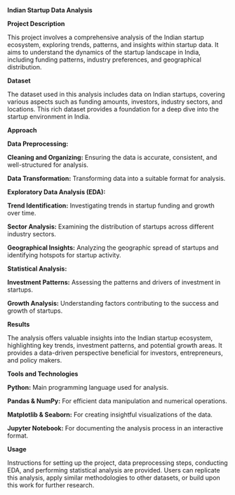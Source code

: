 **Indian Startup Data Analysis**

**Project Description**

This project involves a comprehensive analysis of the Indian startup ecosystem, exploring trends, patterns, and insights within startup data. It aims to understand the dynamics of the startup landscape in India, including funding patterns, industry preferences, and geographical distribution.

**Dataset**

The dataset used in this analysis includes data on Indian startups, covering various aspects such as funding amounts, investors, industry sectors, and locations. This rich dataset provides a foundation for a deep dive into the startup environment in India.

**Approach**

**Data Preprocessing:**

**Cleaning and Organizing:** Ensuring the data is accurate, consistent, and well-structured for analysis.

**Data Transformation:** Transforming data into a suitable format for analysis.

**Exploratory Data Analysis (EDA):**

**Trend Identification:** Investigating trends in startup funding and growth over time.

**Sector Analysis:** Examining the distribution of startups across different industry sectors.

**Geographical Insights:** Analyzing the geographic spread of startups and identifying hotspots for startup activity.

**Statistical Analysis:**

**Investment Patterns:** Assessing the patterns and drivers of investment in startups.

**Growth Analysis:** Understanding factors contributing to the success and growth of startups.

**Results**

The analysis offers valuable insights into the Indian startup ecosystem, highlighting key trends, investment patterns, and potential growth areas. It provides a data-driven perspective beneficial for investors, entrepreneurs, and policy makers.

**Tools and Technologies**

**Python:** Main programming language used for analysis.

**Pandas & NumPy:** For efficient data manipulation and numerical operations.

**Matplotlib & Seaborn:** For creating insightful visualizations of the data.

**Jupyter Notebook:** For documenting the analysis process in an interactive format.

**Usage**

Instructions for setting up the project, data preprocessing steps, conducting EDA, and performing statistical analysis are provided. Users can replicate this analysis, apply similar methodologies to other datasets, or build upon this work for further research.
